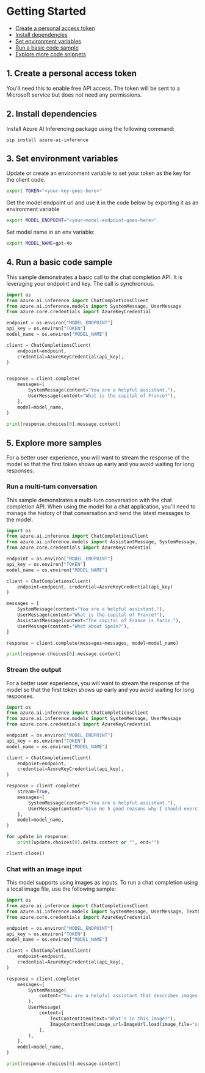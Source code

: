 

# Getting Started

- [Create a personal access token](#create-a-personal-access-token)
- [Install dependencies](#install-depedencies)
- [Set environment variables](#set-environment-variables)
- [Run a basic code sample](#run-a-basic-code-sample)
- [Explore more code snippets](#explore-more-samples)

## 1. Create a personal access token

You'll need this to enable free API access. The token will be sent to a Microsoft service but does not need any permissions.

## 2. Install dependencies

Install Azure AI Inferencing package using the following command:

```
pip install azure-ai-inference
```

## 3. Set environment variables
Update or create an environment variable to set your token as the key for the client code.

```bash
export TOKEN="<your-key-goes-here>"

```
Get the model endpoint url and use it in the code below by exporting it as an environment variable

```bash
export MODEL_ENDPOINT="<your-model-endpoint-goes-here>"
```

Set model name in an env variable:

```bash
export MODEL_NAME=gpt-4o
```

## 4. Run a basic code sample

This sample demonstrates a basic call to the chat completion API.
It is leveraging your endpoint and key. The call is synchronous.


```python
import os
from azure.ai.inference import ChatCompletionsClient
from azure.ai.inference.models import SystemMessage, UserMessage
from azure.core.credentials import AzureKeyCredential

endpoint = os.environ["MODEL_ENDPOINT"]
api_key = os.environ["TOKEN"]
model_name = os.environ["MODEL_NAME"]

client = ChatCompletionsClient(
    endpoint=endpoint,
    credential=AzureKeyCredential(api_key),
)


response = client.complete(
    messages=[
        SystemMessage(content="You are a helpful assistant."),
        UserMessage(content="What is the capital of France?"),
    ],
    model=model_name,
)

print(response.choices[0].message.content)
```


## 5. Explore more samples

For a better user experience, you will want to stream the response
of the model so that the first token shows up early and you avoid waiting for long responses.


### Run a multi-turn conversation

This sample demonstrates a multi-turn conversation with the chat completion API.
When using the model for a chat application, you'll need to manage the history
of that conversation and send the latest messages to the model.


```python
import os
from azure.ai.inference import ChatCompletionsClient
from azure.ai.inference.models import AssistantMessage, SystemMessage, UserMessage
from azure.core.credentials import AzureKeyCredential

endpoint = os.environ["MODEL_ENDPOINT"]
api_key = os.environ["TOKEN"]
model_name = os.environ["MODEL_NAME"]

client = ChatCompletionsClient(
    endpoint=endpoint, credential=AzureKeyCredential(api_key)
)

messages = [
    SystemMessage(content="You are a helpful assistant."),
    UserMessage(content="What is the capital of France?"),
    AssistantMessage(content="The capital of France is Paris."),
    UserMessage(content="What about Spain?"),
]

response = client.complete(messages=messages, model=model_name)

print(response.choices[0].message.content)
```


### Stream the output

For a better user experience, you will want to stream the response
of the model so that the first token shows up early and you avoid waiting for long responses.


```python
import os
from azure.ai.inference import ChatCompletionsClient
from azure.ai.inference.models import SystemMessage, UserMessage
from azure.core.credentials import AzureKeyCredential

endpoint = os.environ["MODEL_ENDPOINT"]
api_key = os.environ["TOKEN"]
model_name = os.environ["MODEL_NAME"]

client = ChatCompletionsClient(
    endpoint=endpoint,
    credential=AzureKeyCredential(api_key),
)

response = client.complete(
    stream=True,
    messages=[
        SystemMessage(content="You are a helpful assistant."),
        UserMessage(content="Give me 5 good reasons why I should exercise every day."),
    ],
    model=model_name,
)

for update in response:
    print(update.choices[0].delta.content or "", end="")

client.close()
```


### Chat with an image input

This model supports using images as inputs. To run a chat completion
using a local image file, use the following sample:


```python
import os
from azure.ai.inference import ChatCompletionsClient
from azure.ai.inference.models import SystemMessage, UserMessage, TextContentItem, ImageContentItem, ImageUrl
from azure.core.credentials import AzureKeyCredential

endpoint = os.environ["MODEL_ENDPOINT"]
api_key = os.environ["TOKEN"]
model_name = os.environ["MODEL_NAME"]

client = ChatCompletionsClient(
    endpoint=endpoint,
    credential=AzureKeyCredential(api_key),
)

response = client.complete(
    messages=[
        SystemMessage(
            content="You are a helpful assistant that describes images in details."
        ),
        UserMessage(
            content=[
                TextContentItem(text="What's in this image?"),
                ImageContentItem(image_url=ImageUrl.load(image_file="sample.png", image_format="png"))
            ],
        ),
    ],
    model=model_name,
)

print(response.choices[0].message.content)
```

